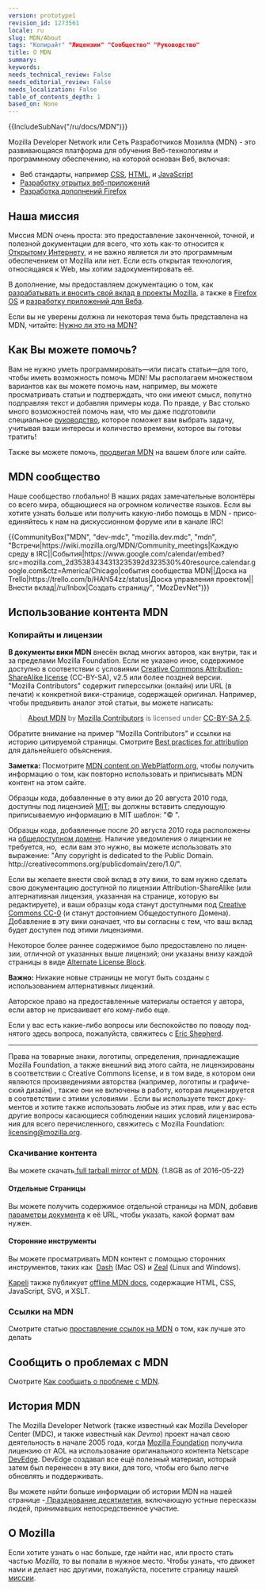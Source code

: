 ```yaml
---
version: prototype1
revision_id: 1273561
locale: ru
slug: MDN/About
tags: "Копирайт" "Лицензии" "Сообщество" "Руководство"
title: О MDN
summary: 
keywords: 
needs_technical_review: False
needs_editorial_review: False
needs_localization: False
table_of_contents_depth: 1
based_on: None
---
```

<div>{{IncludeSubNav("/ru/docs/MDN")}}</div>

<p>Mozilla Developer Network или Сеть Разработчиков Мозилла (MDN) - это развивающаяся платформа для обучения Веб-технологиям и программному обеспечению, на которой&nbsp;основан Веб, включая:</p>

<ul>
 <li>Веб стандарты, например <a href="/ru/docs/CSS" title="/ru/docs/CSS">CSS</a>, <a href="/ru/docs/HTML" title="/ru/docs/HTML">HTML</a>, и <a href="/ru/docs/JavaScript" title="/ru/docs/JavaScript">JavaScript</a></li>
 <li><a href="/ru/docs/Apps" title="/ru/docs/Apps">Разработку отрытых веб-приложений</a></li>
 <li><a href="/ru/docs/Add-ons" title="/ru/docs/Add-ons">Разработка дополнений Firefox</a></li>
</ul>

<h2 id="Наша_миссия">Наша миссия</h2>

<p>Миссия MDN очень проста: это предоставление законченной, точной, и полезной документации для всего, что хоть как-то относится к <a href="/ru/docs/Web">Открытому Интернету</a>, и не важно является ли это программным обеспечением от Mozilla или нет. Если есть открытая технология, относящаяся к Web, мы хотим задокументировать её.</p>

<p>В дополнение, мы предоставляем документацию о том, как <a href="/ru/docs/Mozilla">разрабатывать и вносить свой вклад в проекты Mozilla</a>, а также в <a href="/ru/Firefox_OS">Firefox OS</a> и <a href="/ru/Apps">разработку приложений для Веба</a>.</p>

<p>Если вы не уверены должна ли некоторая тема быть представлена на MDN, читайте: <a href="/ru/docs/Project:MDN/Contributing/Does_this_belong">Нужно ли это на MDN?</a></p>

<h2 id="Как_Вы_можете_помочь">Как Вы можете помочь?</h2>

<p>Вам не нужно уметь программировать—или писать статьи—для того, чтобы иметь возможность помочь MDN! Мы располагаем множеством вариантов как вы можете помочь нам, например, вы можете просматривать статьи и подтверждать, что они имеют смысл, попутно подправляя текст&nbsp;и добавляя примеры кода. По правде, у Вас столько много возможностей помочь нам, что мы даже подготовили специальное <a href="/ru/docs/MDN/Quick_start">руководство</a>, которое поможет вам выбрать задачу, учитывая ваши интересы и количество времени, которое вы готовы тратить!</p>

<p>Также вы можете помочь, <a href="https://developer.mozilla.org/ru/docs/MDN/About/Promote">продвигая MDN</a> на вашем блоге или сайте.</p>

<h2 id="MDN_сообщество">MDN сообщество</h2>

<p>Наше сообщество глобально! В наших рядах замечательные волонтёры со всего мира, общающиеся на огромном количестве языков. <span id="result_box" lang="ru"><span>Если вы хотите узнать больше или получить какую-либо помощь в MDN - присоединяйтесь к нам на дискуссионном форуме или в канале IRC!</span></span></p>

<p>{{CommunityBox("MDN", "dev-mdc", "mozilla.dev.mdc", "mdn", "Встречи|https://wiki.mozilla.org/MDN/Community_meetings|Каждую среду в IRC||События|https://www.google.com/calendar/embed?src=mozilla.com_2d35383434313235392d323530%40resource.calendar.google.com&amp;ctz=America/Chicago|события сообщества MDN||Доска на Trello|https://trello.com/b/HAhl54zz/status|Доска управления проектом||Внести вклад|/ru/Inbox|Создать страницу", "MozDevNet")}}</p>

<h2 id="Использование_контента_MDN">Использование контента MDN</h2>

<h3 id="Копирайты_и_лицензии">Копирайты и лицензии</h3>

<p><strong>В документы вики MDN</strong> внесён вклад многих авторов, как внутри, так и за пределами Mozilla Foundation. Если не указано иное, содержимое доступно в соответствии с условиями <a class="external text" href="http://creativecommons.org/licenses/by-sa/2.5/" rel="nofollow" title="http://creativecommons.org/licenses/by-sa/2.5/">Creative Commons Attribution-ShareAlike license</a> (CC-BY-SA), v2.5 или более поздней версии.&nbsp;<br />
 "Mozilla Contributors" содержит гиперссылки&nbsp;(онлайн) или URL (в печати) к&nbsp;конкретной вики-странице, содержащей оригинал. Например, чтобы предъявить аналог этой статьи, вы можете написать:</p>

<blockquote><a href="https://developer.mozilla.org/ru/docs/MDN/About">About MDN</a> by <a href="https://developer.mozilla.org/ru/docs/MDN/About$history">Mozilla Contributors</a> is licensed under <a href="http://creativecommons.org/licenses/by-sa/2.5/">CC-BY-SA 2.5</a>.</blockquote>

<p>Обратите внимание на пример&nbsp;"Mozilla Contributors"&nbsp;и&nbsp;ссылки на историю цитируемой страницы. Смотрите&nbsp;<a href="http://wiki.creativecommons.org/Marking/Users">Best practices for attribution</a> для дальнейшего объяснения.</p>

<div class="note">
<p><strong>Заметка:</strong> Посмотрите <a href="/ru/docs/MDN_content_on_WebPlatform.org" title="/ru/docs/MDN_content_on_WebPlatform.org">MDN content on WebPlatform.org</a>, чтобы получить информацию о том, как повторно использовать и приписывать MDN контент на этом сайте.</p>
</div>

<p>Образцы кода, добавленные в эту вики до 20 августа 2010 года, доступны под лицензией <a class="external" href="http://www.opensource.org/licenses/mit-license.php" title="http://www.opensource.org/licenses/mit-license.php">MIT</a>; вы должны вставить следующую приписываемую информацию в MIT шаблон: "© ".</p>

<p>Образцы кода, добавленные после 20 августа 2010 года расположены на <a class="external" href="http://creativecommons.org/publicdomain/zero/1.0/" title="http://wiki.creativecommons.org/Public_domain">общедоступном домене</a>. Наличие уведомления о лицензии не требуется, но,&nbsp; если вам это нужно, вы можете использовать это выражение: "Any copyright is dedicated to the Public Domain. http://creativecommons.org/publicdomain/zero/1.0/".</p>

<p>Если вы желаете внести свой вклад в эту вики,&nbsp;<span id="result_box" lang="ru"><span>то вам нужно сделать свою документацию доступной по лицензии Attribution-ShareAlike</span></span> (или алтернативная лицензия, указанная на странице, которую вы редактируете), и ваши образцы кода станут доступными под <a href="http://creativecommons.org/publicdomain/zero/1.0/" title="http://creativecommons.org/publicdomain/zero/1.0/">Creative Commons CC-0</a> (и станут достоянием Общедоступного Домена). Добавление в эту вики означает, что вы согласны с тем, что ваш вклад будет доступен под этими лицензиями.</p>

<p><span id="result_box" lang="ru"><span>Некоторое более раннее содержимое было предоставлено по лицензии, отличной от указанных выше лицензий</span></span>; <span id="result_box" lang="ru"><span>они указаны внизу каждой страницы в виде </span></span><a class="internal" href="/Archive/Meta_docs/Examples/Alternate_License_Block" title="Project:En/Examples/Alternate License Block">Alternate License Block</a>.</p>

<div class="warning">
<p><strong>Важно:</strong> Никакие новые страницы не могут быть созданы с использованием алтернативных лицензий.</p>
</div>

<p><span id="result_box" lang="ru"><span>Авторское право на предоставленные материалы остается у автора, если автор не присваивает его кому-либо еще</span></span>.</p>

<p><span id="result_box" lang="ru"><span>Если у вас есть какие-либо вопросы или беспокойство по поводу поднятого здесь вопроса, пожалуйста, свяжитесь с</span></span> <a class="external" href="mailto:eshepherd@mozilla.com" rel="nofollow" title="mailto:eshepherd@mozilla.com">Eric Shepherd</a>.</p>

<hr />
<p>Права на товарные знаки, логотипы, определения, принадлежащие Mozilla Foundation, а также внешний вид этого сайта, не лицензированы в соответствии с Creative Commons license,&nbsp;<span id="result_box" lang="ru"><span>и в том виде, в котором они являются произведениями авторства (например, логотипы и графический дизайн)</span></span> ,&nbsp;<span id="result_box" lang="ru"><span>также они не включены в работу, которая лицензируется в соответствии с этими условиями</span></span> . <span id="result_box" lang="ru"><span>Если вы используете текст документов и хотите также использовать любые из этих прав</span></span>, или <span id="result_box" lang="ru"><span> у вас есть другие вопросы касающиеся соблюдении наших условий лицензирования для всего перечисленного</span></span>, свяжитесь с Mozilla Foundation: <a class="external text" href="mailto:licensing@mozilla.org" rel="nofollow" title="mailto:licensing@mozilla.org">licensing@mozilla.org</a>.</p>

<h3 id="Скачивание_контента">Скачивание контента</h3>

<p>Вы можете скачать<a href="/media/developer.mozilla.org.tar.gz"> full tarball mirror of MDN</a>. (1.8GB as of 2016-05-22)</p>

<h4 id="Отдельные_Страницы">Отдельные Страницы</h4>

<p>Вы можете получить содержимое отдельной страницы на MDN, добавив <a href="/ru/docs/MDN/Kuma/API#Document_parameters">параметры документа</a> к её URL, чтобы указать, какой формат вам нужен.</p>

<h4 id="Сторонние_инструменты">Сторонние инструменты</h4>

<p>Вы можете просматривать MDN контент с помощью сторонних инструментов, таких как&nbsp; <a href="http://kapeli.com/dash">Dash</a> (Mac OS) и <a href="http://zealdocs.org/">Zeal</a> (Linux and Windows).</p>

<p><a href="https://kapeli.com/">Kapeli</a> также публикует <a href="https://kapeli.com/mdn_offline">offline MDN docs</a>, содержащие HTML, CSS, JavaScript, SVG, и XSLT.</p>

<h3 id="Ссылки_на_MDN">Ссылки на MDN</h3>

<p>Смотрите статью <a href="/ru/docs/MDN/About/Linking_to_MDN">проставление ссылок на MDN</a> о том, как лучше это делать</p>

<h2 id="Сообщить_о_проблемах_с_MDN">Сообщить о проблемах с MDN</h2>

<p>Смотрите <a href="/ru/docs/MDN/Contribute/Howto/Report_a_problem">Как сообщить о проблеме с MDN</a>.</p>

<h2 id="История_MDN">История MDN</h2>

<p>The Mozilla Developer Network (также известный как Mozilla Developer Center (MDC), и также известный как <em>Devmo</em>) проект начал свою деятельность в начале 2005 года, когда <a class="external" href="http://www.mozillafoundation.org">Mozilla Foundation</a> получила лицензию от AOL на использование оригинального контента Netscape <a href="https://web.archive.org/web/*/devedge.netscape.com" title="Project:en/DevEdge">DevEdge</a>. DevEdge создавал все ещё полезный материал, который затем был перенесен в эту вики, для того, чтобы его было легче обновлять и поддерживать.</p>

<p>Вы можете найти больше информации об истории MDN на нашей странице -<a href="/ru/docs/MDN_at_ten"> Празднование десятилетия</a>, включающую устные пересказы людей, принимавших непосредственное участие.</p>

<h2 id="О_Mozilla">О Mozilla</h2>

<p>Если хотите узнать о нас больше, где найти нас,&nbsp;или&nbsp;просто&nbsp;стать частью <em>Mozilla,</em>&nbsp;то&nbsp;вы попали в нужное место. Чтобы узнать, что движет нами и делает нас другими, пожалуйста, посетите страницу нашей <a href="http://www.mozilla.org/ru/mission/">миссии</a>.</p>

